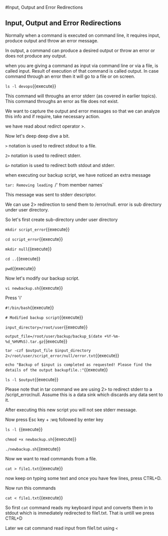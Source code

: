 #Input, Output and Error Redirections

## Input, Output and Error Redirections
Normally when a command is executed on command line, it requires input, produce output and throw an error message.

In output, a command can produce a desired output or throw an error or does not produce any output.

when you are giving a command as input via command line or via a file, is called input. Result of execution of that command is called output.
In case command through an error then it will go to a file or on screen.

`ls -l devops`{{execute}}

This command will throughs an error stderr (as covered in earlier topics). This command throughs an error as file does not exist.

We want to capture the output and error messages so that we can analyze this info and if require, take necessary action.

we have read about redirct operator >.

Now let's deep deep dive a bit. 

`>` notation is used to redirect stdout to a file.

`2>` notation is used to redirect stderr.

`&>` notation is used to redirect both stdout and stderr.


when executing our backup script, we have noticed an extra message 

`tar: Removing leading `/' from member names` 

This message was sent to stderr descriptor.

We can use 2> redirection to send them to /error/null. error is sub directory under user directory.

So let's first create sub-directory under user directory

`mkdir script_error`{{execute}}

`cd script_error`{{execute}}

`mkdir null`{{execute}}

`cd ..`{{execute}}

`pwd`{{execute}}


Now let's modify our backup script.

`vi newbackup.sh`{{execute}} 

Press 'i'


`#!/bin/bash`{{execute}}

`# Modified backup script`{{execute}}

`input_directory=/root/user`{{execute}}

`output_file=/root/user/backup/backup_$(date +%Y-%m-%d_%H%M%S).tar.gz`{{execute}}

`tar -czf $output_file $input_directory 2>/root/user/script_error/null/error.txt`{{execute}}

`echo "Backup of $input is completed as requested! Please find the details of the output backupfile.:"`{{execute}}

`ls -l $output`{{execute}}


Please note that in tar command we are using 2> to redirect stderr to a /script_error/null. Assume this is a data sink which discards any data sent to it.

After executing this new script you will not see stderr message.

Now press Esc key + :wq followed by enter key

`ls -l `{{execute}}


`chmod +x newbackup.sh`{{execute}}


`./newbackup.sh`{{execute}}



Now we want to read commands from a file.

`cat > file1.txt`{{execute}}

now keep on typing some text and once you have few lines, press CTRL+D.

Now run this commands

`cat < file1.txt`{{execute}}

So first `cat` command reads my keyboard input and converts them in to stdout which is immediately redirected to file1.txt. That is untill we press CTRL+D

Later we cat command read input from file1.txt using `<` 



